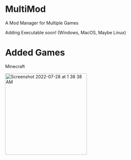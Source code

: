 # MultiMod
A Mod Manager for Multiple Games

Adding Executable soon! (Windows, MacOS, Maybe Linux)

# Added Games
Minecraft

<img width="262" alt="Screenshot 2022-07-28 at 1 38 38 AM" src="https://user-images.githubusercontent.com/92172873/181437617-cb78ff4d-f6ee-48c7-bd06-784226e5e3e8.png">

